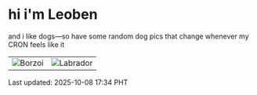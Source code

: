 # hi i'm Leoben

and i like dogs—so have some random dog pics that change whenever my CRON feels like it

|  |  |
|--------|----------|
| ![Borzoi](https://random-dog-vercel.vercel.app/api/random-borzoi?v=1759916073) | ![Labrador](https://random-dog-vercel.vercel.app/api/random-labrador?v=1759916073) |

Last updated: 2025-10-08 17:34 PHT
